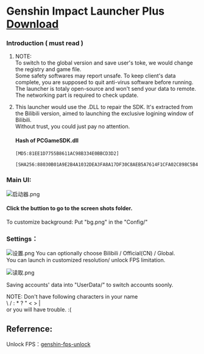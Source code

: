 # Genshin Impact Launcher Plus	[Download](https://github.com/DawnFz/Genshin-LauncherDIY/releases)

### Introduction ( must read )

1. NOTE:<br>To switch to the global version and save user's toke, we would change the registry and game file. <br>Some safety softwares may report unsafe. To keep client's data complete, you are supposed to quit anti-virus software before running.<br>The launcher is totaly open-source and won't send your data to remote.<br>The networking part is required to check update.


3. This launcher would use the .DLL to repair the SDK. It's extracted from the Bilibili version, aimed to launching the exclusive logining window of Bilibili. <br>Without trust, you could just pay no attention.
   
   #### Hash of PCGameSDK.dll
   
   ```html
   [MD5:81EE1D7755B8611AC98B334E0BBCD3D2]
   ```
   ```html
   [SHA256:88030B01A9E2B4A1032DEA3FA8A17DF30C8AEB5A7614F1CFA02C898C5B4371EA]
   ```
   
   

### Main UI:

![启动器.png](https://s2.loli.net/2022/01/27/UAfdun9mHgI6QNv.png)

#### Click the buttion to go to the screen shots folder.

To customize background: Put "bg.png" in the "Config/"

### Settings：
![设置.png](https://s2.loli.net/2022/01/27/ndKhve1sNT9AcwE.png)
You can optionally choose Bilibili / Official(CN) / Global.<br>
You can launch in customized resolution/ unlock FPS limitation.

![读取.png](https://s2.loli.net/2022/01/27/BdOS3FjWKN8v9UG.png)

Saving accounts' data into "UserData/" to switch accounts soonly.

NOTE: Don't have following characters in your name <br> \ / : * ? " < > |  <br> or you will have trouble. :(

## Referrence:

Unlock FPS：[genshin-fps-unlock](https://gitee.com/Euphony_Facetious/genshin-fps-unlock)
